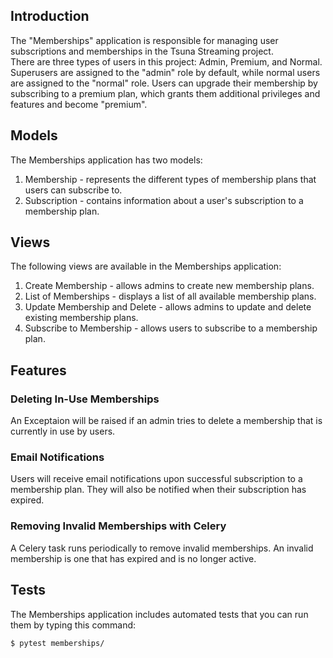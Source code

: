 ## Introduction
The "Memberships" application is responsible for managing user subscriptions and memberships in the Tsuna Streaming project.
<br>
There are three types of users in this project: Admin, Premium, and Normal.<br>
 Superusers are assigned to the "admin" role by default, while normal users are assigned to the "normal" role. Users can upgrade their membership by subscribing to a premium plan, which grants them additional privileges and features and become "premium".

## Models
The Memberships application has two models:

1. Membership - represents the different types of membership plans that users can subscribe to.
2. Subscription - contains information about a user's subscription to a membership plan.

## Views
The following views are available in the Memberships application:

1. Create Membership - allows admins to create new membership plans.
2. List of Memberships - displays a list of all available membership plans.
3. Update Membership and Delete - allows admins to update and delete existing membership plans.
4. Subscribe to Membership - allows users to subscribe to a membership plan.

## Features

### Deleting In-Use Memberships
An Exceptaion will be raised if an admin tries to delete a membership that is currently in use by users. 

### Email Notifications
Users will receive email notifications upon successful subscription to a membership plan. They will also be notified when their subscription has expired.

### Removing Invalid Memberships with Celery
A Celery task runs periodically to remove invalid memberships. An invalid membership is one that has expired and is no longer active.

## Tests
The Memberships application includes automated tests that you can run them by typing this command:

```
$ pytest memberships/
``` 